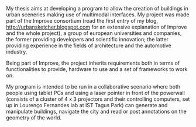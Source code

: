 My thesis aims at developing a program to allow the creation of buildings in urban sceneries making use of multimodal interfaces. My project was made part of the Improve consortium (read the first entry of my blog, http://urbansketcher.blogspot.com for an extensive explanation of Improve and the whole project), a group of european universities and companies, the former providing developers and scientific innovation; the latter providing experience in the fields of architecture and the automotive industry.

Being part of Improve, the project inherits requirements both in terms of functionalities to provide, hardware to use and a set of frameworks to work on.

My program is intended to be run in a collaborative scenario where both people using tablet PCs and using a laser pointer in front of the powerwall (consists of a cluster of 4 x 3 projectors and their controlling computers, set up in Lourenço Fernandes lab at IST Tagus Park) can generate and manipulate buildings, navigate the city and read or post annotations on the geometry of the world.
